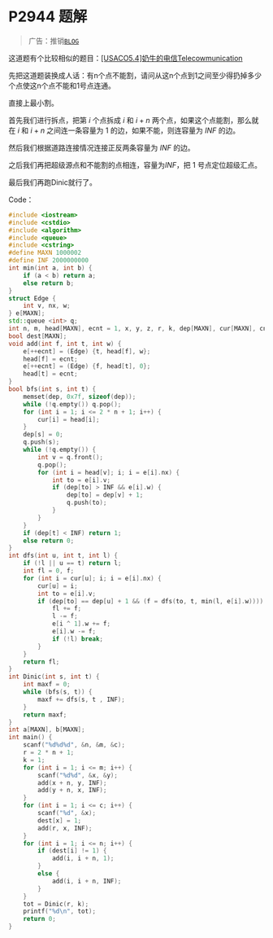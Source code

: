 # P2944 题解

> 广告：推销[$\texttt{BLOG}$](https://stevebraveman.github.io/)

这道题有个比较相似的题目：[[USACO5.4]奶牛的电信Telecowmunication](https://www.luogu.org/problemnew/show/P1345)

先把这道题装换成人话：有n个点不能割，请问从这n个点到1之间至少得扔掉多少个点使这n个点不能和1号点连通。

直接上最小割。

首先我们进行拆点，把第 $i$ 个点拆成 $i$ 和 $i+n$ 两个点，如果这个点能割，那么就在 $i$ 和 $i + n$ 之间连一条容量为 $1$ 的边，如果不能，则连容量为 $INF$ 的边。

然后我们根据道路连接情况连接正反两条容量为 $INF$ 的边。

之后我们再把超级源点和不能割的点相连，容量为$INF$，把 $1$ 号点定位超级汇点。

最后我们再跑Dinic就行了。

Code：

```cpp
#include <iostream>
#include <cstdio>
#include <algorithm>
#include <queue>
#include <cstring>
#define MAXN 1000002
#define INF 2000000000
int min(int a, int b) {
    if (a < b) return a;
    else return b;
}
struct Edge {
    int v, nx, w;
} e[MAXN];
std::queue <int> q;
int n, m, head[MAXN], ecnt = 1, x, y, z, r, k, dep[MAXN], cur[MAXN], cnt = 1, totp = 0, tot, xi, yi, c;
bool dest[MAXN];
void add(int f, int t, int w) {
    e[++ecnt] = (Edge) {t, head[f], w};
    head[f] = ecnt;
    e[++ecnt] = (Edge) {f, head[t], 0};
    head[t] = ecnt;
}
bool bfs(int s, int t) {
    memset(dep, 0x7f, sizeof(dep));
    while (!q.empty()) q.pop();
    for (int i = 1; i <= 2 * n + 1; i++) {
        cur[i] = head[i];
    }
    dep[s] = 0;
    q.push(s);
    while (!q.empty()) {
        int v = q.front();
        q.pop();
        for (int i = head[v]; i; i = e[i].nx) {
            int to = e[i].v;
            if (dep[to] > INF && e[i].w) {
                dep[to] = dep[v] + 1;
                q.push(to);
            }
        }
    }
    if (dep[t] < INF) return 1;
    else return 0;
}
int dfs(int u, int t, int l) {
    if (!l || u == t) return l;
    int fl = 0, f;
    for (int i = cur[u]; i; i = e[i].nx) {
        cur[u] = i;
        int to = e[i].v;
        if (dep[to] == dep[u] + 1 && (f = dfs(to, t, min(l, e[i].w)))) {
            fl += f;
            l -= f;
            e[i ^ 1].w += f;
            e[i].w -= f;
            if (!l) break;
        }
    }
    return fl;
}
int Dinic(int s, int t) {
    int maxf = 0;
    while (bfs(s, t)) {
        maxf += dfs(s, t , INF);
    }
    return maxf;
}
int a[MAXN], b[MAXN];
int main() {
    scanf("%d%d%d", &n, &m, &c);
    r = 2 * n + 1;
    k = 1;
    for (int i = 1; i <= m; i++) {
        scanf("%d%d", &x, &y);
        add(x + n, y, INF);
        add(y + n, x, INF);
    }
    for (int i = 1; i <= c; i++) {
        scanf("%d", &x);
        dest[x] = 1;
        add(r, x, INF);
    }
    for (int i = 1; i <= n; i++) {
        if (dest[i] != 1) {
            add(i, i + n, 1);
        }
        else {
            add(i, i + n, INF);
        }
    }
    tot = Dinic(r, k);
    printf("%d\n", tot);
    return 0;
}
```